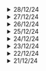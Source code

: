 <details>
   <summary>28/12/24</summary>
  
  ## Key Learnings
  ### Machine Learning
  - Got started woth Python: Data types and variables, type casting from return value (string) to int, operators
  - Statistics: Analytic reasoning from just data of median and range of data.
  - Mean is very sensitive to outliers whereas median is not.
  - What is a General Purpose Technology (GPT)? Is AI and ML there yet?
  - Set up a playground for python too. Used the same makefiles to do so.
  - When I write into a file, the output automatically shows up. This works only for pre-defined inputs to the program.
  ### Entrepreneurship: Before you start up
  - A startup with weak foundation cannot be fixed
  - What skills must your co-founder have?
  - What are his professional ethics?
  - What is his goals for the company?
  - Are you comfortable the way he/she behaves around other people?
  - Importance of equity split, roles split, prenup etc.
  - What if you are not able to find your co-founder? Well, that should'nt stop you from chasing your dreams. Just get started, people will start joining when they see tangible results
  - Keep a time and money frame. This is the X amount of time I will keep going (before you quit) and Y money of money willing to burn.
  - Why 50/50 is not the equal split? Well, some founders work part-time.
  ### Business
  - Getting Rich by Alex Hormonzi
  - Eliminate every distraction possible, work for long hours, keep learning, Importance of losing and why it increases the odds that you will succeed in the future.
</details>


<details>
   <summary>27/12/24</summary>
  
  ## Key Learnings
  ### C++
  - Solved the climbing staris problem
  - Little bit about compile time and run time expressions, constant expressions
  ### Statistics course
  - Comparing datasets
  - Degree of skewness
  ### Before you startup book
  - What price will your target customers be willing to pay?
  - Making a MVP, acquire real customer and then expand
  - If you are spending money to acquire money, odds are you aren't creating value
  - Talk to industry experts: how to build, how to sell, what partnerships are required, current problems in the industry. Do you have the skills, commitment and network to make it work?
  - You best friend might not always be the best Co-founder?
  - Advice: Don't bring emotions
  ### Control Systems
  - Basic idea of what a system engineer does?
</details>

<details>
   <summary>26/12/24</summary>
  
  ## Key Learnings
  ### Business Case Study
  - Building a business for a clothing industry.
  - We buy rolls of cloth, stitch them (shirts, t-shirts, jeans, ties, hankies) and sell them directly to customers (open your own outlet)
  - You will need CAs, designers, managers, packaging (clean, iron, then wrap), distribution, space, labour, machines, cloth
  - Labor and machine go hand in hand (more the machines you buy, more labour you need to operate them). If you have less machines and you need to achieve more results, then labour will have to work in shifts.
  - Build your own website, make sure your customers are aware of it. Also make it easy for them to order stuff online.
  - Innovate continuously without fail and perfect your product first.
  - Marketing, freebies to get people hooked to your product with the help of psychology.
  - Keep calling them (or emailing them) on monthly basis (get to know their perspective), get feedback.
  - Gain their trust, now they won't go anywhere.
  - Give a free shirt, then next month or so, offer them another shirt or another pant.
  - Give them an option for customizable products. Like printing whatever they like on t-shirts and stuff like that.
  - A company or business only grows when people in different departments talk to each other on regular basis. If you are an engineer, go talk to the sales manager, if you are a developer, go talk to the product designer and so on. Keep learning everything your company is doing.
  - Is your company doing a great job in delivering what it promises? If not, what can we optimize? To recognise this, you need to know in and out of your company. This only happens if you have connections. This can be a great oppurtunity for a startup.
  - Conduct only one meeting per week, gather atleast one person form every department and make them do a weekly review. Discuss all problems faced. This make all people aware of what's happening in the company. More importantly, keep reinforcing you vision for the company. Remind everyone of the vision and why you started the business in the first place.
  - To understand a business, understand its entire supply chain.
  - You don't need a revolutionary idea, you can think of doing an already existing thing in an efficient manner.
</details>

<details>
   <summary>25/12/24</summary>
  
  ## Key Learnings
  ### C++ 
  - Implicit and explicit conversions
  - Usage of `static_cast` to perform explicit conversion
  - How many different ways in which we can perform explicit conversions?
  - Program of the day: Each element in an array should have unique no. of occurances. Ex: [1,2,2,1,1,3], 1 occurs three times, 2 occurs two times, 3 occurs 3 times
  - Wrote the program using some templates, using sort fuction which is inbuilt function
  - Problem: There are zeros involved, which makes it harder to understand
</details>




<details>
   <summary>24/12/24</summary>
  
  ## Key Learnings
  ### Communication Engineering
  - Calculation of entropy for joint probability distribution given for Huffman Coding sequence
  ### VLSI
  - Low power configurations
### Non-technical Book
  - Before you StartUp: Know your why's. Think about all easier options. Startup might not be the best idea for your dreams to come to reality.
### C++
  - Floating point types are error prone.
  - cout by default has 6 significant digits
  - Error can propagate when many mathematical operations are involved (+ and *). For example, 0.1 has a rounding error at its 17 significant digit, add 0.1 ten times and the error propagates to 16th sig. digit
  - Inf, NaN
  - std::boolalpha
  - std::cin.get() doesn't ignore whitespaces
</details>

<details>
   <summary>23/12/24</summary>
  
  ## Key Learnings
   ### MATLAB
   - Simulation of ASK modulator and demodulator using Simulink
   - Introduction to Bernoulli binary generator
   - Extending ASK to achieve FSK which is nothing but addition of two ASK signals
   - Introduction to hardware simulation of a self balancing motorcycle which is programmed as an inverted pendulum
   - There are a lot of examples in simulink to go through, they each cover a unique concept
   - In MATLAB website there are way more apps, so we can use them to our advantage 

   ### C++
   - All about integers, modulo wrap around concept, why unsigned integers are unfavored, when an expression involves signed and unsigned operands, the signed operand is converted to unsigned.
   - Introduction to fixed width integers
   - Scientific notation

   ### Project Based Learning
   - Building a text editor in C
   - Difference between canonical and raw mode of terminal
   - Built a simple program which prints ASCII value of the character which I just give as input without pressing enter.
   - ECHO feature is what causes each key you type to be printed to terminal
</details>


<details>
   <summary>22/12/24</summary>
  
  ## Key Learnings
  - C++ : Program terminated with signal SIGFPE, arithmetic exception error. Different data types. `void` is a special case. You can `return void()` from a function or just `return`. Review of Substring program (longest substring of non-repeating characters).
  - Before you StartUp book: Five major themes: Product, Competition, Cash, Legal System and Team
  - PCB Designing: Finished adding footprints, placed components roughly on the PCB
  - MATLAB: Basics of simulink and how to use it. Example projects: mobile rover, self-balancing robot, race car, automatic guitar tuner.
  - Some basics to be learnt: PID Control, low pass filtering, curve fitting, mean, median, std, scatter plot, FFT, inv of matrix, image segmentation, deep learning, optimization.
</details>


<details>
   <summary>21/12/24</summary>
  
  ## Key Learnings
  - C++ for 3 hours
  - PCB designing: Finished the schematic design of STM32 + RF integration module. Learnt antenna impedance matching.
  - Dopamine Detox Book finished
  - Newton's Cradle Explained: Conservation of energy/momentum seems to be the wrong approach to explain it. There is something called Hertz's adjustment to Hookes' law
  - Reviewed some companies that specialise in RF domain
  - Project Based Learning in C: Writing a shell in C, learnt about tokenization of a string, which makes work so much easier
</details>

